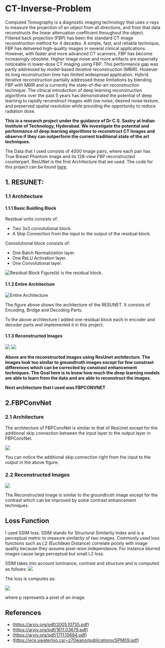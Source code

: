 # CT-Inverse-Problem
Computed Tomography is a diagnostic imaging technology that uses x-rays to measure the projection of an object from all directions, and from that data reconstructs the linear attenuation coefficient throughout the object. Filtered back projection (FBP) has been the standard CT image reconstruction method for 4 decades. A simple, fast, and reliable technique, FBP has delivered high-quality images in several clinical applications. However, with faster and more advanced CT scanners, FBP has become increasingly obsolete. Higher image noise and more artifacts are especially noticeable in lower-dose CT imaging using FBP. This performance gap was partly addressed by model-based iterative reconstruction (MBIR). However its long reconstruction time has limited widespread application. Hybrid iterative reconstruction partially addressed these limitations by blending FBP with MBIR and is currently the state-of-the-art reconstruction technique. The clinical introduction of deep learning reconstruction  algorithms over the past 5 years has demonstrated the potential of deep learning to rapidly reconstruct images with low noise, desired noise texture, and preserved spatial resolution while providing the opportunity to reduce radiation dose.   

**This is a research project under the guidance of Dr C.S. Sastry at Indian Institute of Technology, Hyderabad. We investigate the potential and performance of deep learning algorithms to reconstruct CT Images and observe if they can outperform the current traditional state of the art techniques.**

The Data that I used consists of 4000 Image pairs, where each pair has True Breast Phantom image and its 128-view FBP reconstructed counterpart. ResUNet is the first Architecture that we used. The code for this project can be found [here](https://github.com/dhanushpittala11/CT-Inverse-Problem/blob/2abccd50bd16fcd0141b68d43a950ca9a1117b43/CT_TORCH_R.ipynb).

## **1. RESUNET:**

### 1.1 Architecture
#### 1.1.1 Basic Buidling Block

 Residual units consists of:
 * Two 3x3 convolutional block.
 * A Skip Connection from the input to the output of the residual block.

 Convolutional block consists of:
 * One Batch Normalization layer.
 * One ReLU Activation layer.
 * One Convolutional layer.
   
 ![Residual Block](Convolutional_block_RESUNET.png)
 Figure(b) is the residual block.

#### 1.1.2 Entire Architecture

![Entire Architecture](ResUNET_original_architecture.png)

The figure above shows the  architecture of the RESUNET. It consists of Encoding, Bridge and Decoding Parts. 

To the above architecture I added one residual block each in encoder and decoder parts and implemented it in this project. 

#### 1.1.3  Reconstructed Images

![](ResUnet_Img1.png)
![](ResUnet_img2.png)

**Above are the reconstructed images using ResUnet architecture. The Images look too similar to groundtruth images except for few constrast differences which can be corrected by constrast enhancement techniques. The Goal here is to know how much the deep learning models are able to learn from the data and are able to reconstruct the images.**

**Next architecture that I used was FBPCONVNET**

## 2.FBPConvNet

### 2.1 Architecture

The architecture of FBPConvNet is similar to that of ResUnet except for the additional skip connection between the input layer to the output layer in FBPConvNet.

![](FBP_convnet_Archtimg.gif)

You can notice the additional skip connection right from the input to the output in the above figure.
### 2.2 Reconstructed Images

![](FBPConvNet_img1.png)

The Reconstructed image is similar to the groundtruth image except for the contrast which can be improved by some contrast enhancement techniques.

## Loss Function

I used SSIM loss. SSIM stands for Structural Similarity Index and is a perceptual metric to measure similarity of two images. Commonly used loss functions such as L2 (Euclidean Distance) correlate poorly with image quality because they assume pixel-wise independance. For instance blurred images cause large perceptual but small L2 loss.

SSIM takes into account luminance, contrast and structure and is computed as follows:
![](ssimLoss_img.png)

The loss is computes as:

![](ssimLoss_img2.png)

where p represents a pixel of an image.

## References

* (https://arxiv.org/pdf/2005.10755.pdf)
* (https://arxiv.org/pdf/1611.03679.pdf)
* (https://arxiv.org/pdf/1711.10684.pdf)
* (https://ece.uwaterloo.ca/~z70wang/publications/SPM09.pdf)
